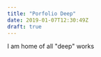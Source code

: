```yaml
---
title: "Porfolio Deep"
date: 2019-01-07T12:30:49Z
draft: true
---
```


I am home of all "deep" works

